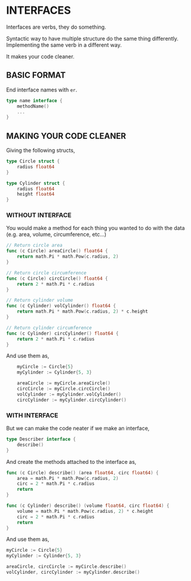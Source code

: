 # INTERFACES

Interfaces are verbs, they do something.

Syntactic way to have multiple structure do the same thing differently.
Implementing the same verb in a different way.

It makes your code cleaner.

## BASIC FORMAT

End interface names with `er`.

```go
type name interface {
    methodName()
    ...
}
```

## MAKING YOUR CODE CLEANER

Giving the following structs,

```go
type Circle struct {
	radius float64
}

type Cylinder struct {
	radius float64
	height float64
}
```

### WITHOUT INTERFACE

You would make a method for each thing you wanted
to do with the data (e.g. area, volume, circumference, etc...)

```go
// Return circle area
func (c Circle) areaCircle() float64 {
	return math.Pi * math.Pow(c.radius, 2)
}

// Return circle circumference
func (c Circle) circCircle() float64 {
	return 2 * math.Pi * c.radius
}

// Return cylinder volume
func (c Cylinder) volCylinder() float64 {
	return math.Pi * math.Pow(c.radius, 2) * c.height
}

// Return cylinder circumference
func (c Cylinder) circCylinder() float64 {
	return 2 * math.Pi * c.radius
}
```

And use them as,

```go
	myCircle := Circle{5}
	myCylinder := Cylinder{5, 3}

	areaCircle := myCircle.areaCircle()
	circCircle := myCircle.circCircle()
	volCylinder := myCylinder.volCylinder()
	circCylinder := myCylinder.circCylinder()
```

### WITH INTERFACE

But we can make the code neater if we make an interface,

```go
type Describer interface {
	describe()
}
```

And create the methods attached to the interface as,

```go
func (c Circle) describe() (area float64, circ float64) {
	area = math.Pi * math.Pow(c.radius, 2)
	circ = 2 * math.Pi * c.radius
	return
}

func (c Cylinder) describe() (volume float64, circ float64) {
	volume = math.Pi * math.Pow(c.radius, 2) * c.height
	circ = 2 * math.Pi * c.radius
	return
}
```

And use them as,

```go
myCircle := Circle{5}
myCylinder := Cylinder{5, 3}

areaCircle, circCircle := myCircle.describe()
volCylinder, circCylinder := myCylinder.describe()
```
